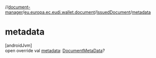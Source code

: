 //[document-manager](../../../index.md)/[eu.europa.ec.eudi.wallet.document](../index.md)/[IssuedDocument](index.md)/[metadata](metadata.md)

# metadata

[androidJvm]\
open override
val [metadata](metadata.md): [DocumentMetaData](../../eu.europa.ec.eudi.wallet.document.metadata/-document-meta-data/index.md)?
